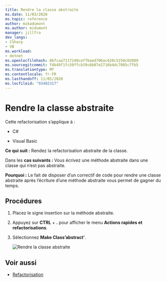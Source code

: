 ```yaml
---
title: Rendre la classe abstraite
ms.date: 11/03/2020
ms.topic: reference
author: mikadumont
ms.author: midumont
manager: jillfra
dev_langs:
- CSharp
- VB
ms.workload:
- dotnet
ms.openlocfilehash: 8bfcaa7117249ceffbaed706ac420c5250c02089
ms.sourcegitcommit: f4b49f1fc50ffcb39c6b87e2716b4dc7085c7fb5
ms.translationtype: MT
ms.contentlocale: fr-FR
ms.lasthandoff: 11/05/2020
ms.locfileid: "93402317"
---
```

# <a name="make-class-abstract"></a>Rendre la classe abstraite

Cette refactorisation s’applique à :

- C#

- Visual Basic

**Ce qui suit :** Rendez la refactorisation abstraite de la classe.

Dans les **cas suivants :** Vous écrivez une méthode abstraite dans une classe qui n’est pas abstraite.

**Pourquoi :**  Le fait de disposer d’un correctif de code pour rendre une classe abstraite après l’écriture d’une méthode abstraite vous permet de gagner du temps.

## <a name="how-to"></a>Procédures

1. Placez le signe insertion sur la méthode abstraite.

2. Appuyez sur **CTRL** + **.** pour afficher le menu **Actions rapides et refactorisations**.

3. Sélectionnez **Make Class’abstract'**.

    ![Rendre la classe abstraite](media/make-class-abstract.png)

## <a name="see-also"></a>Voir aussi

- [Refactorisation](../refactoring-in-visual-studio.md)
